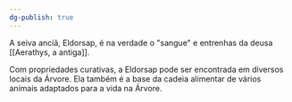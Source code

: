 ```yaml
---
dg-publish: true
---
```



A seiva anciã, Eldorsap, é na verdade o "sangue" e entrenhas da deusa [[Aerathys, a antiga]]. 

Com propriedades curativas, a Eldorsap pode ser encontrada em diversos locais da Árvore. Ela também é a base da cadeia alimentar de vários animais adaptados para a vida na Árvore. 